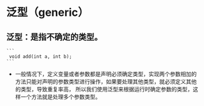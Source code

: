 # 泛型（generic）
  ## 泛型：是指不确定的类型。
    ```
     void add(int a, int b);
    ```
   * 一般情况下，定义变量或者参数都是声明必须确定类型，实现两个参数相加的方法只能对声明的参数类型进行操作，如果要处理其他类型，就必须定义其他的类型，导致重复率高，
     所以我们使用泛型来根据运行时确定参数的类型，这样一个方法就是处理多个参数类型。
  
